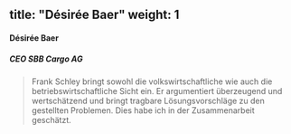 
title: "Désirée Baer"
weight: 1
---
####  Désirée Baer 
##### CEO SBB Cargo AG 
> Frank Schley bringt sowohl die volkswirtschaftliche wie auch die betriebswirtschaftliche Sicht ein. Er argumentiert überzeugend und wertschätzend und bringt tragbare Lösungsvorschläge zu den gestellten Problemen. Dies habe ich in der Zusammenarbeit geschätzt.
